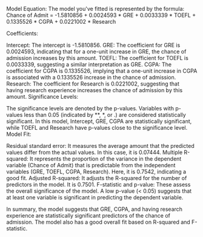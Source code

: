 Model Equation:
The model you've fitted is represented by the formula: Chance of Admit = -1.5810856 + 0.0024593 * GRE + 0.0033339 * TOEFL + 0.1335526 * CGPA + 0.0221002 * Research

Coefficients:

Intercept: The intercept is -1.5810856.
GRE: The coefficient for GRE is 0.0024593, indicating that for a one-unit increase in GRE, the chance of admission increases by this amount.
TOEFL: The coefficient for TOEFL is 0.0033339, suggesting a similar interpretation as GRE.
CGPA: The coefficient for CGPA is 0.1335526, implying that a one-unit increase in CGPA is associated with a 0.1335526 increase in the chance of admission.
Research: The coefficient for Research is 0.0221002, suggesting that having research experience increases the chance of admission by this amount.
Significance Levels:

The significance levels are denoted by the p-values.
Variables with p-values less than 0.05 (indicated by **, *, or .) are considered statistically significant.
In this model, Intercept, GRE, CGPA are statistically significant, while TOEFL and Research have p-values close to the significance level.
Model Fit:

Residual standard error: It measures the average amount that the predicted values differ from the actual values. In this case, it is 0.07444.
Multiple R-squared: It represents the proportion of the variance in the dependent variable (Chance of Admit) that is predictable from the independent variables (GRE, TOEFL, CGPA, Research). Here, it is 0.7542, indicating a good fit.
Adjusted R-squared: It adjusts the R-squared for the number of predictors in the model. It is 0.7501.
F-statistic and p-value: These assess the overall significance of the model. A low p-value (< 0.05) suggests that at least one variable is significant in predicting the dependent variable.

In summary, the model suggests that GRE, CGPA, and having research experience are statistically significant predictors of the chance of admission. The model also has a good overall fit based on R-squared and F-statistic. 
